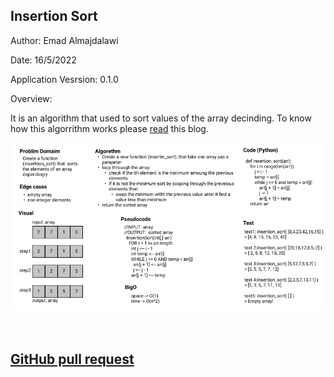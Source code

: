 ## Insertion Sort

Author: Emad Almajdalawi

Date: 16/5/2022

Application Vesrsion: 0.1.0

Overview:

It is an algorithm that used to sort values of the array decinding. To know how this algorrithm works please [read](./README.md) this blog.

![Insertion Sort](./imgs/insertion_sort.png)

</br>

## [GitHub pull request](https://github.com/emad-almajdalawi/data-structures-and-algorithms/pull/31)
